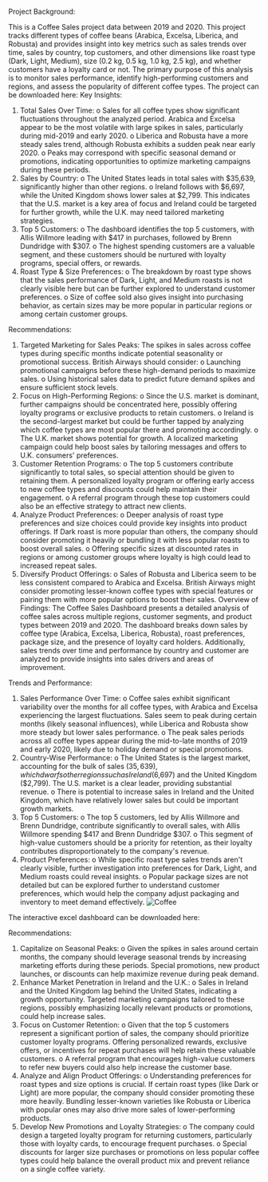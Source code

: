 Project Background:

This is a Coffee Sales project data between 2019 and 2020. This project tracks different types of coffee beans (Arabica, Excelsa, Liberica, and Robusta) and provides insight into key metrics such as sales trends over time, sales by country, top customers, and other dimensions like roast type (Dark, Light, Medium), size (0.2 kg, 0.5 kg, 1.0 kg, 2.5 kg), and whether customers have a loyalty card or not. The primary purpose of this analysis is to monitor sales performance, identify high-performing customers and regions, and assess the popularity of different coffee types.
The project can be downloaded here:
Key Insights:
1.	Total Sales Over Time:
o	Sales for all coffee types show significant fluctuations throughout the analyzed period. Arabica and Excelsa appear to be the most volatile with large spikes in sales, particularly during mid-2019 and early 2020.
o	Liberica and Robusta have a more steady sales trend, although Robusta exhibits a sudden peak near early 2020.
o	Peaks may correspond with specific seasonal demand or promotions, indicating opportunities to optimize marketing campaigns during these periods.
2.	Sales by Country:
o	The United States leads in total sales with $35,639, significantly higher than other regions.
o	Ireland follows with $6,697, while the United Kingdom shows lower sales at $2,799. This indicates that the U.S. market is a key area of focus and Ireland could be targeted for further growth, while the U.K. may need tailored marketing strategies.
3.	Top 5 Customers:
o	The dashboard identifies the top 5 customers, with Allis Willmore leading with $417 in purchases, followed by Brenn Dundridge with $307.
o	The highest spending customers are a valuable segment, and these customers should be nurtured with loyalty programs, special offers, or rewards.
4.	Roast Type & Size Preferences:
o	The breakdown by roast type shows that the sales performance of Dark, Light, and Medium roasts is not clearly visible here but can be further explored to understand customer preferences.
o	Size of coffee sold also gives insight into purchasing behavior, as certain sizes may be more popular in particular regions or among certain customer groups.

Recommendations:
1.	Targeted Marketing for Sales Peaks: The spikes in sales across coffee types during specific months indicate potential seasonality or promotional success. British Airways should consider:
o	Launching promotional campaigns before these high-demand periods to maximize sales.
o	Using historical sales data to predict future demand spikes and ensure sufficient stock levels.
2.	Focus on High-Performing Regions:
o	Since the U.S. market is dominant, further campaigns should be concentrated here, possibly offering loyalty programs or exclusive products to retain customers.
o	Ireland is the second-largest market but could be further tapped by analyzing which coffee types are most popular there and promoting accordingly.
o	The U.K. market shows potential for growth. A localized marketing campaign could help boost sales by tailoring messages and offers to U.K. consumers' preferences.
3.	Customer Retention Programs:
o	The top 5 customers contribute significantly to total sales, so special attention should be given to retaining them. A personalized loyalty program or offering early access to new coffee types and discounts could help maintain their engagement.
o	A referral program through these top customers could also be an effective strategy to attract new clients.
4.	Analyze Product Preferences:
o	Deeper analysis of roast type preferences and size choices could provide key insights into product offerings. If Dark roast is more popular than others, the company should consider promoting it heavily or bundling it with less popular roasts to boost overall sales.
o	Offering specific sizes at discounted rates in regions or among customer groups where loyalty is high could lead to increased repeat sales.
5.	Diversify Product Offerings:
o	Sales of Robusta and Liberica seem to be less consistent compared to Arabica and Excelsa. British Airways might consider promoting lesser-known coffee types with special features or pairing them with more popular options to boost their sales.
Overview of Findings:
The Coffee Sales Dashboard presents a detailed analysis of coffee sales across multiple regions, customer segments, and product types between 2019 and 2020. The dashboard breaks down sales by coffee type (Arabica, Excelsa, Liberica, Robusta), roast preferences, package size, and the presence of loyalty card holders. Additionally, sales trends over time and performance by country and customer are analyzed to provide insights into sales drivers and areas of improvement.

Trends and Performance:
1.	Sales Performance Over Time:
o	Coffee sales exhibit significant variability over the months for all coffee types, with Arabica and Excelsa experiencing the largest fluctuations. Sales seem to peak during certain months (likely seasonal influences), while Liberica and Robusta show more steady but lower sales performance.
o	The peak sales periods across all coffee types appear during the mid-to-late months of 2019 and early 2020, likely due to holiday demand or special promotions.
2.	Country-Wise Performance:
o	The United States is the largest market, accounting for the bulk of sales ($35,639), which dwarfs other regions such as Ireland ($6,697) and the United Kingdom ($2,799). The U.S. market is a clear leader, providing substantial revenue.
o	There is potential to increase sales in Ireland and the United Kingdom, which have relatively lower sales but could be important growth markets.
3.	Top 5 Customers:
o	The top 5 customers, led by Allis Willmore and Brenn Dundridge, contribute significantly to overall sales, with Allis Willmore spending $417 and Brenn Dundridge $307.
o	This segment of high-value customers should be a priority for retention, as their loyalty contributes disproportionately to the company's revenue.
4.	Product Preferences:
o	While specific roast type sales trends aren't clearly visible, further investigation into preferences for Dark, Light, and Medium roasts could reveal insights.
o	Popular package sizes are not detailed but can be explored further to understand customer preferences, which would help the company adjust packaging and inventory to meet demand effectively.
 ![Coffee](https://github.com/user-attachments/assets/3b49a829-0e97-41bc-884f-bdbbca1c5c32)

The interactive excel dashboard can be downloaded here: 

Recommendations:
1.	Capitalize on Seasonal Peaks:
o	Given the spikes in sales around certain months, the company should leverage seasonal trends by increasing marketing efforts during these periods. Special promotions, new product launches, or discounts can help maximize revenue during peak demand.
2.	Enhance Market Penetration in Ireland and the U.K.:
o	Sales in Ireland and the United Kingdom lag behind the United States, indicating a growth opportunity. Targeted marketing campaigns tailored to these regions, possibly emphasizing locally relevant products or promotions, could help increase sales.
3.	Focus on Customer Retention:
o	Given that the top 5 customers represent a significant portion of sales, the company should prioritize customer loyalty programs. Offering personalized rewards, exclusive offers, or incentives for repeat purchases will help retain these valuable customers.
o	A referral program that encourages high-value customers to refer new buyers could also help increase the customer base.
4.	Analyze and Align Product Offerings:
o	Understanding preferences for roast types and size options is crucial. If certain roast types (like Dark or Light) are more popular, the company should consider promoting these more heavily. Bundling lesser-known varieties like Robusta or Liberica with popular ones may also drive more sales of lower-performing products.
5.	Develop New Promotions and Loyalty Strategies:
o	The company could design a targeted loyalty program for returning customers, particularly those with loyalty cards, to encourage frequent purchases.
o	Special discounts for larger size purchases or promotions on less popular coffee types could help balance the overall product mix and prevent reliance on a single coffee variety.
